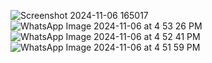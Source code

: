 ![Screenshot 2024-11-06 165017](https://github.com/user-attachments/assets/97ffb965-a567-4d92-9341-67a898954c08)
![WhatsApp Image 2024-11-06 at 4 53 26 PM](https://github.com/user-attachments/assets/1be666a8-281e-42e9-83a5-833564eb7aad)
![WhatsApp Image 2024-11-06 at 4 52 41 PM](https://github.com/user-attachments/assets/aeda0c3b-a1b8-4440-b114-7160d8901092)
![WhatsApp Image 2024-11-06 at 4 51 59 PM](https://github.com/user-attachments/assets/0953bc2f-8899-4ffe-9043-1a7141178380)


